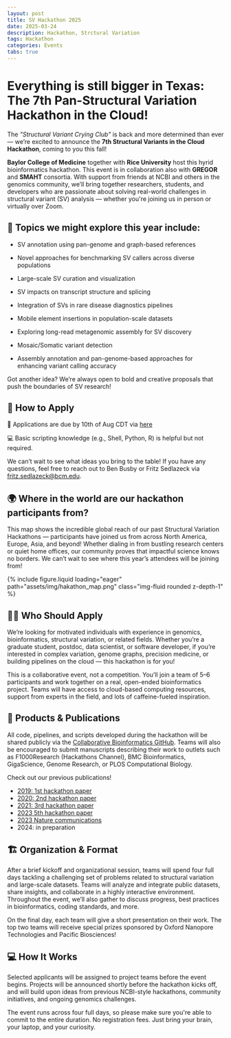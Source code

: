 ```yaml
---
layout: post
title: SV Hackathon 2025
date: 2025-03-24
description: Hackathon, Strctural Variation
tags: Hackathon
categories: Events
tabs: true
---
```



# Everything is still bigger in Texas: The 7th Pan-Structural Variation Hackathon in the Cloud!

The *"Structural Variant Crying Club"* is back and more determined than ever — we’re excited to announce the **7th Structural Variants in the Cloud Hackathon**, coming to you this fall!

**Baylor College of Medicine** together with **Rice University** host this hyrid bioinformatics hackathon. This event is in collaboration also with **GREGOR** and **SMAHT** consortia. With support from friends at NCBI and others in the genomics community, we’ll bring together researchers, students, and developers who are passionate about solving real-world challenges in structural variant (SV) analysis — whether you're joining us in person or virtually over Zoom.

## 🧬 Topics we might explore this year include:

* SV annotation using pan-genome and graph-based references

* Novel approaches for benchmarking SV callers across diverse populations

* Large-scale SV curation and visualization

* SV impacts on transcript structure and splicing

* Integration of SVs in rare disease diagnostics pipelines

* Mobile element insertions in population-scale datasets

* Exploring long-read metagenomic assembly for SV discovery

* Mosaic/Somatic variant detection

* Assembly annotation and pan-genome-based approaches for enhancing variant calling accuracy

Got another idea? We’re always open to bold and creative proposals that push the boundaries of SV research!

## 🫵 How to Apply

📝 Applications are due by 10th of Aug CDT via [here](https://docs.google.com/forms/d/1mPW2Vw-7xe_sJiHt-r53-ibbYCjxw3hzhyhuW0FmI1A/edit?ts=67e277e1)

💻 Basic scripting knowledge (e.g., Shell, Python, R) is helpful but not required.

We can’t wait to see what ideas you bring to the table! If you have any questions, feel free to reach out to Ben Busby or Fritz Sedlazeck via fritz.sedlazeck@bcm.edu.


## 🌍 Where in the world are our hackathon participants from?
This map shows the incredible global reach of our past Structural Variation Hackathons — participants have joined us from across North America, Europe, Asia, and beyond! Whether dialing in from bustling research centers or quiet home offices, our community proves that impactful science knows no borders. We can’t wait to see where this year’s attendees will be joining from!


{% include figure.liquid loading="eager" path="assets/img/hakathon_map.png" class="img-fluid rounded z-depth-1" %}


## 🧑‍🎓 Who Should Apply

We’re looking for motivated individuals with experience in genomics, bioinformatics, structural variation, or related fields. Whether you’re a graduate student, postdoc, data scientist, or software developer, if you’re interested in complex variation, genome graphs, precision medicine, or building pipelines on the cloud — this hackathon is for you!

This is a collaborative event, not a competition. You’ll join a team of 5–6 participants and work together on a real, open-ended bioinformatics project. Teams will have access to cloud-based computing resources, support from experts in the field, and lots of caffeine-fueled inspiration.

## 🧰 Products & Publications
All code, pipelines, and scripts developed during the hackathon will be shared publicly via the [Collaborative Bioinformatics GitHub](https://github.com/collaborativebioinformatics). Teams will also be encouraged to submit manuscripts describing their work to outlets such as F1000Research (Hackathons Channel), BMC Bioinformatics, GigaScience, Genome Research, or PLOS Computational Biology.

Check out our previous publications!


* [2019: 1st hackathon paper](https://f1000research.com/articles/9-1141 )
* [2020: 2nd hackathon paper](https://f1000research.com/articles/10-246 )
* [2021: 3rd hackathon paper](https://f1000research.com/articles/11-530/v1 )
* [2023 5th hackathon paper](https://f1000research.com/articles/13-708 )
* [2023 Nature communications](https://www.nature.com/articles/s41467-024-53260-y)
* 2024: in preparation 


## 🏗️ Organization & Format
After a brief kickoff and organizational session, teams will spend four full days tackling a challenging set of problems related to structural variation and large-scale datasets. Teams will analyze and integrate public datasets, share insights, and collaborate in a highly interactive environment. Throughout the event, we’ll also gather to discuss progress, best practices in bioinformatics, coding standards, and more.

On the final day, each team will give a short presentation on their work. The top two teams will receive special prizes sponsored by Oxford Nanopore Technologies and Pacific Biosciences!


## 💻 How It Works

Selected applicants will be assigned to project teams before the event begins. Projects will be announced shortly before the hackathon kicks off, and will build upon ideas from previous NCBI-style hackathons, community initiatives, and ongoing genomics challenges.

The event runs across four full days, so please make sure you're able to commit to the entire duration. No registration fees. Just bring your brain, your laptop, and your curiosity.



